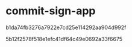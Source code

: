 # commit-sign-app

b1da74fb3276a7922e7cd25e114292aa904d992f

5b12f2578f518e1efc41df64c49e0692a33f6675
